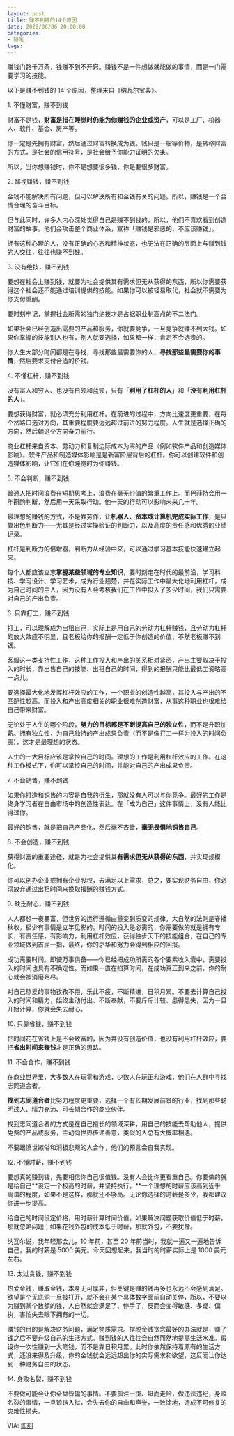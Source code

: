 ```yaml
---
layout: post
title: 赚不到钱的14个原因
date: 2022/06/06 20:00:00
categories:
- 随笔
tags:
---
```


赚钱门路千万条，钱赚不到不开窍。赚钱不是一件想做就能做的事情，而是一门需要学习的技能。

以下是赚不到钱的 14 个原因，整理来自《纳瓦尔宝典》。

1\. 不懂财富，赚不到钱

财富不是钱，**财富是指在睡觉时仍能为你赚钱的企业或资产**，可以是工厂、机器人、软件、基金、房产等。

你一定是先拥有财富，然后通过财富转换成为钱。钱只是一般等价物，是转移财富的方式，是社会的信用符号，是社会给予你能力证明的欠条。

所以，当你想赚钱时，你不是想要很多钱，你是要很多财富。

2\. 鄙视赚钱，赚不到钱

金钱不能解决所有问题，但可以解决所有和金钱有关的问题。所以，赚钱是一个合情合理的奋斗目标。

但与此同时，许多人内心深处觉得自己是赚不到钱的，所以，他们不喜欢看到创造财富的故事。他们会攻击整个商业体系，宣称「赚钱是邪恶的，不应该赚钱」。

拥有这种心理的人，没有正确的心态和精神状态，也无法在正确的层面上与赚到钱的人交往，往往也赚不到钱。

3\. 没有绝技，赚不到钱

要想在社会上赚到钱，就要为社会提供其有需求但无从获得的东西，所以你需要获得这个社会还不能通过培训提供的技能。如果你可以被轻易取代，社会就不需要为你支付重酬。

要时刻牢记，掌握社会所需的独门绝技才是占据职业制高点的不二法门。

如果社会已经创造出需要的产品和服务，你就要竞争，一旦竞争就赚不到大钱。如果你掌握的技能别人也有，别人就要选择，如果都一样，肯定不会选贵的。

你人生大部分时间都是在寻找，寻找那些最需要你的人，**寻找那些最需要你的事情**，然后要求支付合适的价钱。

4\. 不懂杠杆，赚不到钱

没有富人和穷人、也没有白领和蓝领，只有「**利用了杠杆的人**」和「**没有利用杠杆的人**」。

要想获得财富，就必须充分利用杠杆。在前进的过程中，方向比速度更重要，在每个岔路口选对方向，其重要程度要远远超过前进的努力程度。人生就是选择正确的方向，然后朝这个方向奋力前行。

商业杠杆来自资本、劳动力和复制边际成本为零的产品（例如软件产品和创造媒体影响）。软件产品和制造媒体影响是是新富阶层背后的杠杆。你可以创建软件和创造媒体影响，让它们在你睡觉时为你赚钱。

5\. 不会判断，赚不到钱

普通人把时间浪费在短期思考上，浪费在毫无价值的繁重工作上。而巴菲特会用一年斟酌判断，然后用一天采取行动。他一天的行动可以影响未来几十年。

最理想的赚钱的方式，不是靠劳作，**让机器人、资本或计算机完成实际工作**，是只靠出色判断力——尤其是经过实操验证的判断力，以及高度的责任感和优秀的业绩记录。

杠杆是判断力的倍增器，判断力从经验中来，可以通过学习基本技能快速建立起来。

每个人都应该立志**掌握某些领域的专业知识**，要时刻走在时代的最前沿，学习科技、学习设计、学习艺术，成为行业翘楚，并在实际工作中最大化地利用杠杆，成为自己时间的主人，因为没有人会考核我们在工作中投入了多少时间，我们只需要对自己的产出负责。

6\. 只靠打工，赚不到钱

打工，可以理解成为出租自己，实际上是用自己的劳动力杠杆赚钱，且劳动力杠杆的放大效应不明显，且老板给你的报酬一定低于你创造的价值，不然老板赚不到钱。

客服这一类支持性工作，这种工作投入和产出的关系相对紧密，产出主要取决于投入的时长，靠出售自己的技能、出租自己的时间，得到的报酬只能比最低工资略高一点儿。

要选择最大化地发挥杠杆效应的工作，一个职业的创造性越高，其投入与产出的不匹配性越高。而投入和产出高度相关的职业很难创造财富，从事这种职业也很难给自己带来财富。

无论处于人生的哪个阶段，**努力的目标都是不断提高自己的独立性**，而不是升职加薪。拥有独立性，为自己独特的产出成果负责（而不是像打工一样为投入的时间负责），这才是最理想的状态。

人生的一大目标应该是掌控自己的时间。理想的工作是利用杠杆效应的工作。在这种工作模式下，你可以掌控自己的时间，并能对自己的产出成果负责。

7\. 不会销售，赚不到钱

如果你打造和销售的内容是自我的衍生，那就没有人可以与你竞争。最好的工作是终身学习者在自由市场中的创造性表达。在「成为自己」这件事情上，没有人能比得过你。

最好的销售，就是把自己产品化，然后毫不吝啬，**毫无畏惧地销售自己**。

8\. 不会创造，赚不到钱

获得财富的重要途径，就是为社会提供其**有需求但无从获得的东西**，并实现规模化。

你可以创办企业或拥有企业股权，去满足以上需求，总之，要实现财务自由，你必须放弃通过出租时间来换取报酬的赚钱方式。

9\. 缺乏耐心，赚不到钱

人人都想一夜暴富，但世界的运行遵循由量变到质变的规律，大自然的法则是春播秋收，极少有事情是立竿见影的。时间的投入是必需的，你需要做的就是拥有专长，有责任感，有影响力，利用杠杆效应，获得独步天下的技能组合，在自己的专业领域做到首屈一指，最终，你的才华和努力会得到相应的回报。

成功需要时间。即使万事俱备——你已经把成功所需的各个要素收入囊中，需要投入的时间也具有不确定性。而如果一直在掐算时间，在成功真正到来之前，你的耐心就会被消磨殆尽。

对自己热爱的事物孜孜不倦，乐此不疲，不断精进，日积月累。不要去计算自己投入的时间和精力，始终主动付出、不断奉献，不要斤斤计较、患得患失，因为一旦开始计算，你就会失去耐心。

10\. 只靠省钱，赚不到钱

把时间花在省钱上是不会致富的，因为并没有创造价值，也没有利用杠杆效应，要把**省出时间来赚钱**才是正确的思路。

11\. 不会合作，赚不到钱

在商业世界里，大多数人在玩零和游戏，少数人在玩正和游戏，他们在人群中寻找志同道合者。

**找到志同道合者**比努力程度更重要，选择一个有长期发展前景的行业，找到那些聪明过人、精力充沛、可长期合作的商业伙伴。

找到志同道合者的方式是在自己擅长的领域深耕，用自己的技能去帮助他人，提供免费的产品或服务，主动向世界传递善意，类似的人总有大概率相遇。

不要跟愤世嫉俗和消极悲观的人合作，他们的预言会自我实现。

12\. 不懂时薪，赚不到钱

要想真的赚到钱，先要相信你自己很值钱。没有人会比你更看重自己。你要做的就是给自己**设定一个极高的时薪，并坚持执行。**一个理想的时薪应该高到近乎离谱的程度，如果不是这样，那就还不够高。无论你选择的时薪是多少，我都建议你进一步提高。

给自己的时间设定价格，用时薪计算时间价值。如果解决问题获取价值低于时薪，那就忽略问题；如果花钱外包的成本低于时薪，那就外包，不要犹豫。

纳瓦尔说，我年轻那会儿，10 年前，甚至 20 年前当时，我就一遍又一遍地告诉自己，我的时薪是 5000 美元。今天回想起来，我当时的时薪实际上是 1000 美元左右。

13\. 太过贪钱，赚不到钱

热爱金钱，赚取金钱，本身无可厚非，但关键是赚的钱再多也永远不会感到满足。欲望是个无底洞一旦被打开，就不会在某个具体数字面前自动关停，所以，不要以为赚到某个数额的钱，人自然就会满足了、停手了，反而会变得敏感、多疑、偏执，害怕失去眼下拥有的一切。

赚钱的目的是解决财务问题，满足物质需求。摆脱金钱贪念最好的办法就是，赚了钱之后不要升级自己的生活方式。赚到钱的人往往会自然而然地提高生活水准。假设你一次性赚到一大笔钱，而不是靠日积月累。此时你依然保持着原有的生活方式，还没来得及升级，你的金钱就会远远超出你的实际需求和欲望，这反而让你达到一种财务自由的状态。

14\. 身败名裂，赚不到钱

不要做可能会让你全盘皆输的事情。不要孤注一掷、铤而走险，做违法违纪，身败名裂的事情，一旦锒铛入狱，会失去你的自由和声誉，一败涂地，造成不可修复的灾难性损失。

VIA: [即刻](https://m\.okjike\.com/originalPosts/6299ba1d0a28b5fdc4c3ce58?s=eyJ1IjoiNTg1ZjY5MjcwNjI0OTkwMDEyZjQ4MGRhIiwiZCI6MX0%3D)